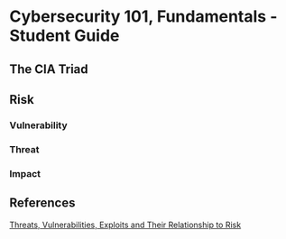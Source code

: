 # Cybersecurity 101, Fundamentals - Student Guide #

## The CIA Triad ##



## Risk ##

  ### Vulnerability ###



  ### Threat ###


  ### Impact ###



## References ##

[Threats, Vulnerabilities, Exploits and Their Relationship to Risk](https://www.f5.com/labs/learning-center/threats-vulnerabilities-exploits-and-their-relationship-to-risk)

